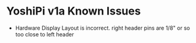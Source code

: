 # YoshiPi v1a Known Issues

- Hardware Display Layout is incorrect.  right header pins are 1/8" or so too close to left header
